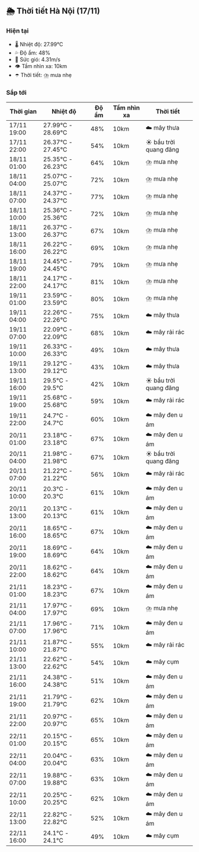 ## 🌦️ Thời tiết Hà Nội (17/11)

### Hiện tại

- 🌡️ Nhiệt độ: 27.99℃
- 💦 Độ ẩm: 48%
- 💨 Sức gió: 4.31m/s
- 👁️ Tầm nhìn xa: 10km
- ☂️ Thời tiết: ⛈️ mưa nhẹ

### Sắp tới

| Thời gian | Nhiệt độ | Độ ẩm | Tầm nhìn xa | Thời tiết |
| --- | --- | --- | --- | --- |
| 17/11 19:00 | 27.99℃ - 28.69℃ | 48% | 10km | ☁️ mây thưa |
| 17/11 22:00 | 26.37℃ - 27.45℃ | 54% | 10km | ☀️ bầu trời quang đãng |
| 18/11 01:00 | 25.35℃ - 26.23℃ | 64% | 10km | ⛈️ mưa nhẹ |
| 18/11 04:00 | 25.07℃ - 25.07℃ | 72% | 10km | ⛈️ mưa nhẹ |
| 18/11 07:00 | 24.37℃ - 24.37℃ | 77% | 10km | ⛈️ mưa nhẹ |
| 18/11 10:00 | 25.36℃ - 25.36℃ | 72% | 10km | ⛈️ mưa nhẹ |
| 18/11 13:00 | 26.37℃ - 26.37℃ | 67% | 10km | ⛈️ mưa nhẹ |
| 18/11 16:00 | 26.22℃ - 26.22℃ | 69% | 10km | ⛈️ mưa nhẹ |
| 18/11 19:00 | 24.45℃ - 24.45℃ | 79% | 10km | ⛈️ mưa nhẹ |
| 18/11 22:00 | 24.17℃ - 24.17℃ | 81% | 10km | ⛈️ mưa nhẹ |
| 19/11 01:00 | 23.59℃ - 23.59℃ | 80% | 10km | ⛈️ mưa nhẹ |
| 19/11 04:00 | 22.26℃ - 22.26℃ | 75% | 10km | ☁️ mây thưa |
| 19/11 07:00 | 22.09℃ - 22.09℃ | 68% | 10km | ☁️ mây rải rác |
| 19/11 10:00 | 26.33℃ - 26.33℃ | 49% | 10km | ☁️ mây thưa |
| 19/11 13:00 | 29.12℃ - 29.12℃ | 43% | 10km | ☁️ mây thưa |
| 19/11 16:00 | 29.5℃ - 29.5℃ | 42% | 10km | ☀️ bầu trời quang đãng |
| 19/11 19:00 | 25.68℃ - 25.68℃ | 59% | 10km | ☁️ mây rải rác |
| 19/11 22:00 | 24.7℃ - 24.7℃ | 60% | 10km | ☁️ mây đen u ám |
| 20/11 01:00 | 23.18℃ - 23.18℃ | 67% | 10km | ☁️ mây đen u ám |
| 20/11 04:00 | 21.98℃ - 21.98℃ | 67% | 10km | ☀️ bầu trời quang đãng |
| 20/11 07:00 | 21.22℃ - 21.22℃ | 56% | 10km | ☁️ mây rải rác |
| 20/11 10:00 | 20.3℃ - 20.3℃ | 61% | 10km | ☁️ mây đen u ám |
| 20/11 13:00 | 20.13℃ - 20.13℃ | 61% | 10km | ☁️ mây đen u ám |
| 20/11 16:00 | 18.65℃ - 18.65℃ | 67% | 10km | ☁️ mây đen u ám |
| 20/11 19:00 | 18.69℃ - 18.69℃ | 64% | 10km | ☁️ mây đen u ám |
| 20/11 22:00 | 18.62℃ - 18.62℃ | 64% | 10km | ☁️ mây đen u ám |
| 21/11 01:00 | 18.23℃ - 18.23℃ | 67% | 10km | ☁️ mây đen u ám |
| 21/11 04:00 | 17.97℃ - 17.97℃ | 69% | 10km | ⛈️ mưa nhẹ |
| 21/11 07:00 | 17.96℃ - 17.96℃ | 71% | 10km | ☁️ mây đen u ám |
| 21/11 10:00 | 21.87℃ - 21.87℃ | 55% | 10km | ☁️ mây rải rác |
| 21/11 13:00 | 22.62℃ - 22.62℃ | 54% | 10km | ☁️ mây cụm |
| 21/11 16:00 | 24.38℃ - 24.38℃ | 51% | 10km | ☁️ mây đen u ám |
| 21/11 19:00 | 21.79℃ - 21.79℃ | 62% | 10km | ☁️ mây đen u ám |
| 21/11 22:00 | 20.97℃ - 20.97℃ | 65% | 10km | ☁️ mây đen u ám |
| 22/11 01:00 | 20.15℃ - 20.15℃ | 65% | 10km | ☁️ mây đen u ám |
| 22/11 04:00 | 20.04℃ - 20.04℃ | 63% | 10km | ☁️ mây đen u ám |
| 22/11 07:00 | 19.88℃ - 19.88℃ | 63% | 10km | ☁️ mây đen u ám |
| 22/11 10:00 | 20.25℃ - 20.25℃ | 62% | 10km | ☁️ mây đen u ám |
| 22/11 13:00 | 22.82℃ - 22.82℃ | 52% | 10km | ☁️ mây đen u ám |
| 22/11 16:00 | 24.1℃ - 24.1℃ | 49% | 10km | ☁️ mây cụm |
